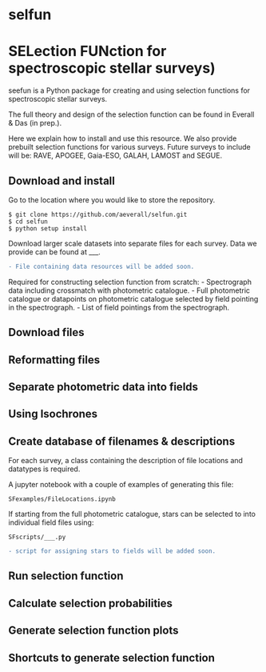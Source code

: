 # selfun
SELection FUNction for spectroscopic stellar surveys)
=======


seefun is a Python package for creating and using selection functions for spectroscopic stellar surveys.

The full theory and design of the selection function can be found in Everall & Das (in prep.).

Here we explain how to install and use this resource. 
We also provide prebuilt selection functions for various surveys.
Future surveys to include will be: RAVE, APOGEE, Gaia-ESO, GALAH, LAMOST and SEGUE.


## Download and install

Go to the location where you would like to store the repository.

```
$ git clone https://github.com/aeverall/selfun.git
$ cd selfun
$ python setup install
```

Download larger scale datasets into separate files for each survey.
Data we provide can be found at ___.
```diff
- File containing data resources will be added soon.
```

Required for constructing selection function from scratch:
\- Spectrograph data including crossmatch with photometric catalogue.
\- Full photometric catalogue or datapoints on photometric catalogue selected by field pointing in the spectrograph.
\- List of field pointings from the spectrograph.


## Download files


## Reformatting files


## Separate photometric data into fields


## Using Isochrones


## Create database of filenames & descriptions

For each survey, a class containing the description of file locations and datatypes is required.

A jupyter notebook with a couple of examples of generating this file:
```
SFexamples/FileLocations.ipynb
```

If starting from the full photometric catalogue, stars can be selected to into individual field files using:
```
SFscripts/___.py
```
```diff
- script for assigning stars to fields will be added soon.
```


## Run selection function


## Calculate selection probabilities


## Generate selection function plots


## Shortcuts to generate selection function
